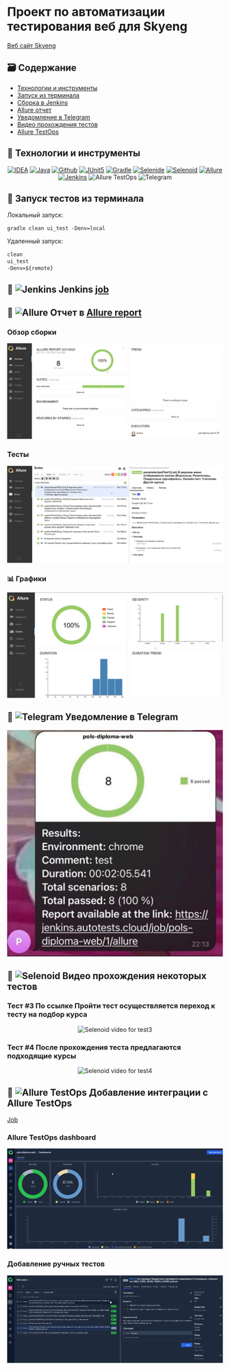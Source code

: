 # Проект по автоматизации тестирования веб для Skyeng
<a target="_blank" href="https://skyeng.ru">Веб сайт Skyeng</a>
## :card_file_box: Содержание
- [Технологии и инструменты](#bookmark-технологии-и-инструменты)
- [Запуск из терминала](#bookmark-запуск-тестов-из-терминала)
- [Сборка в Jenkins](#bookmark--jenkins--job-)
- [Allure отчет](#bookmark--отчет-в-allure-report)
- [Уведомление в Telegram](#bookmark--уведомление-в-telegram)
- [Видео прохождения тестов](#bookmark--видео-прохождения-некоторых-тестов)
- [Allure TestOps]()

## :bookmark: Технологии и инструменты
<p align="center">
<a href="https://www.jetbrains.com/idea/"><img src="images/logos/IDEA.svg" width="50" height="50"  alt="IDEA"/></a>
<a href="https://www.java.com/"><img src="images/logos/Java.svg" width="50" height="50"  alt="Java"/></a>
<a href="https://github.com/"><img src="images/logos/Github.svg" width="50" height="50"  alt="Github"/></a>
<a href="https://junit.org/junit5/"><img src="images/logos/JUnit5.svg" width="50" height="50"  alt="JUnit5"/></a>
<a href="https://gradle.org/"><img src="images/logos/Gradle.svg" width="50" height="50"  alt="Gradle"/></a>
<a href="https://selenide.org/"><img src="images/logos/Selenide.svg" width="50" height="50"  alt="Selenide"/></a>
<a href="https://aerokube.com/selenoid/"><img src="images/logos/Selenoid.svg" width="50" height="50"  alt="Selenoid"/></a>
<a href="https://github.com/allure-framework/allure2"><img src="images/logos/Allure.svg" width="50" height="50"  alt="Allure"/></a>
<a href="https://www.jenkins.io/"><img src="images/logos/Jenkins.svg" width="50" height="50"  alt="Jenkins"/></a>
<a><img src="images/logos/Allure_TO.svg" width="50" height="50"  alt="Allure TestOps"/></a>
<a><img src="images/logos/Telegram.svg" width="50" height="50"  alt="Telegram"/></a>
</p>

## :bookmark: Запуск тестов из терминала
Локальный запуск:
```
gradle clean ui_test -Denv=local
```

Удаленный запуск:
```
clean
ui_test
-Denv=${remote}
```
## :bookmark: <img src="images/logos/Jenkins.svg" width="25" height="25"  alt="Jenkins"/></a> Jenkins <a target="_blank" href="https://jenkins.autotests.cloud/job/pols-skyeng-ui/"> job </a> 

## :bookmark: <img src="images/logos/Allure.svg" width="25" height="25"  alt="Allure"/></a> Отчет в <a target="_blank" href="https://jenkins.autotests.cloud/job/pols-skyeng-ui/4/allure/">Allure report</a>

### Обзор сборки
<p align="center">
<img title="Allure Overview Dashboard" src="images/screens/overview.jpg">
</p>

### Тесты
<p align="center">
<img title="Allure Suites" src="images/screens/tests.jpg">
</p>

### :bar_chart: Графики
<p align="center">
<img title="Allure Graphs" src="images/screens/graphs.jpg">
</p>

## :bookmark: <img src="images/logos/Telegram.svg" width="25" height="25"  alt="Telegram"/></a> Уведомление в Telegram

<p align="center">
<img title="Allure Overview Dashboard" src="images/screens/telegram.jpg">
</p>

## :bookmark: <img src="images/logos/Selenoid.svg" width="25" height="25" alt="Selenoid"/></a> Видео прохождения некоторых тестов

### Тест #3 По ссылке Пройти тест осуществляется переход к тесту на подбор курса
<p align="center">
  <img title="Selenoid video for test3" src="images/gif/test3.gif">
</p>

### Тест #4 После прохождения теста предлагаются подходящие курсы
<p align="center">
  <img title="Selenoid video for test4" src="images/gif/test4.gif">
</p>

## :bookmark: <img src="images/logos/Allure_TO.svg" width="25" height="25" alt="Allure TestOps"/></a> Добавление интеграции с Allure TestOps
<a target="_blank" href="https://allure.autotests.cloud/project/2060/jobs">Job</a>

### Allure TestOps dashboard
<p align="center">
  <img title="Allure TestOps overview" src="images/screens/dashboard.jpg">
</p>

### Добавление ручных тестов
<p align="center">
  <img title="Allure TestOps manual tests" src="images/screens/manual.jpg">
</p>
